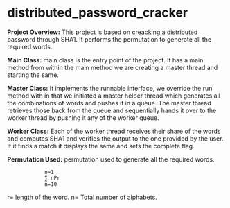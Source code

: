 # distributed_password_cracker

<strong>Project Overview:</strong>
This project is based on creacking a distributed password through SHA1. It performs the permutation to generate all the required words.

<strong>Main Class:</strong> 
main class is the entry point of the project. It has a main method from within the main method we are creating a master thread and starting the same.

<strong>Master Class:</strong>
It implements the runnable interface, we override the run method with in that we initiated a master helper thread which generates all the combinations of words and pushes it in a queue. The master thread retrieves those back from the queue and sequentially hands it over to the worker thread by pushing it any of the worker queue.

<strong>Worker Class:</strong>
Each of the worker thread receives their share of the words and computes SHA1 and verifies the output to the one provided by the user. If it finds a match it displays the same and sets the complete flag. 

<strong>Permutation Used:</strong>
permutation used to generate all the required words.

				n=1
				∑ nPr
				n=10

r= length of the word.
n= Total number of alphabets.
